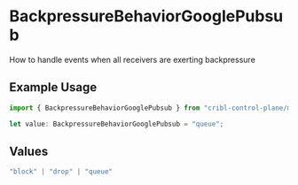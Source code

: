 # BackpressureBehaviorGooglePubsub

How to handle events when all receivers are exerting backpressure

## Example Usage

```typescript
import { BackpressureBehaviorGooglePubsub } from "cribl-control-plane/models/operations";

let value: BackpressureBehaviorGooglePubsub = "queue";
```

## Values

```typescript
"block" | "drop" | "queue"
```